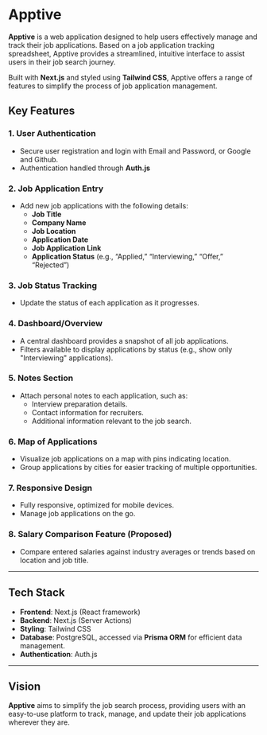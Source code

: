 # Apptive

**Apptive** is a web application designed to help users effectively manage and track their job applications. Based on a job application tracking spreadsheet, Apptive provides a streamlined, intuitive interface to assist users in their job search journey.

Built with **Next.js** and styled using **Tailwind CSS**, Apptive offers a range of features to simplify the process of job application management.

## Key Features

### 1. User Authentication
- Secure user registration and login with Email and Password, or Google and Github.
- Authentication handled through **Auth.js**

### 2. Job Application Entry
- Add new job applications with the following details:
  - **Job Title**
  - **Company Name**
  - **Job Location**
  - **Application Date**
  - **Job Application Link**
  - **Application Status** (e.g., “Applied,” “Interviewing,” “Offer,” “Rejected”)

### 3. Job Status Tracking
- Update the status of each application as it progresses.

### 4. Dashboard/Overview
- A central dashboard provides a snapshot of all job applications.
- Filters available to display applications by status (e.g., show only "Interviewing" applications).

### 5. Notes Section
- Attach personal notes to each application, such as:
  - Interview preparation details.
  - Contact information for recruiters.
  - Additional information relevant to the job search.


### 6. Map of Applications
- Visualize job applications on a map with pins indicating location.
- Group applications by cities for easier tracking of multiple opportunities.

### 7. Responsive Design
- Fully responsive, optimized for mobile devices.
- Manage job applications on the go.

### 8. Salary Comparison Feature (Proposed)
- Compare entered salaries against industry averages or trends based on location and job title.

---

## Tech Stack

- **Frontend**: Next.js (React framework)
- **Backend**: Next.js (Server Actions)
- **Styling**: Tailwind CSS
- **Database**: PostgreSQL, accessed via **Prisma ORM** for efficient data management.
- **Authentication**: Auth.js

---

## Vision

**Apptive** aims to simplify the job search process, providing users with an easy-to-use platform to track, manage, and update their job applications wherever they are.


